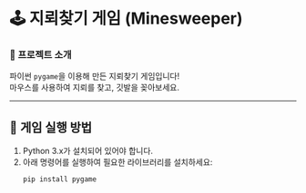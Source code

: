 # 🕹️ 지뢰찾기 게임 (Minesweeper)

### 🎯 프로젝트 소개
파이썬 `pygame`을 이용해 만든 지뢰찾기 게임입니다!  
마우스를 사용하여 지뢰를 찾고, 깃발을 꽂아보세요.  

---

## 🚀 게임 실행 방법
1. Python 3.x가 설치되어 있어야 합니다.
2. 아래 명령어를 실행하여 필요한 라이브러리를 설치하세요:
   ```bash
   pip install pygame
